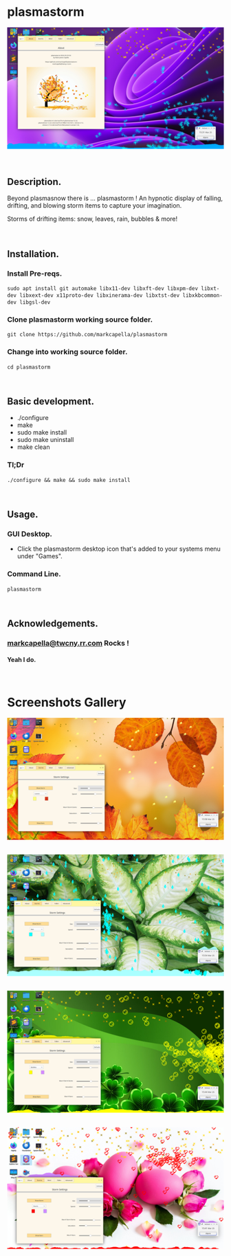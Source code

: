 
# plasmastorm

!['plasmastorm'](https://github.com/markcapella/plasmastorm/blob/main/assets/images/Screenshot.png)

&nbsp;

## Description.

Beyond plasmasnow there is ... plasmastorm ! An hypnotic display
of falling, drifting, and blowing storm items to capture your
imagination.
&nbsp;

Storms of drifting items: snow, leaves, rain, bubbles & more!

&nbsp;

## Installation.

### Install Pre-reqs.

    sudo apt install git automake libx11-dev libxft-dev libxpm-dev libxt-dev libxext-dev x11proto-dev libxinerama-dev libxtst-dev libxkbcommon-dev libgsl-dev

### Clone plasmastorm working source folder.

    git clone https://github.com/markcapella/plasmastorm

### Change into working source folder.

    cd plasmastorm
&nbsp;

## Basic development.
* ./configure
* make
* sudo make install
* sudo make uninstall
* make clean
&nbsp;

### Tl;Dr
    ./configure && make && sudo make install

&nbsp;

## Usage.

### GUI Desktop.
* Click the plasmastorm desktop icon that's added to your systems menu under "Games".

### Command Line.
    plasmastorm
&nbsp;

## Acknowledgements.

### markcapella@twcny.rr.com Rocks !

#### Yeah I do.
&nbsp;

# Screenshots Gallery

!['plasmastormAbout'](https://github.com/markcapella/plasmastorm/blob/main/assets/images/Screenshot_Leaves.png)
&nbsp;

!['plasmastormSnow'](https://github.com/markcapella/plasmastorm/blob/main/assets/images/Screenshot_Rain.png)
&nbsp;

!['plasmastormAdvanced'](https://github.com/markcapella/plasmastorm/blob/main/assets/images/Screenshot_Bubbles.png)
&nbsp;

!['plasmastormSnow'](https://github.com/markcapella/plasmastorm/blob/main/assets/images/Screenshot_Hearts.png)
&nbsp;

